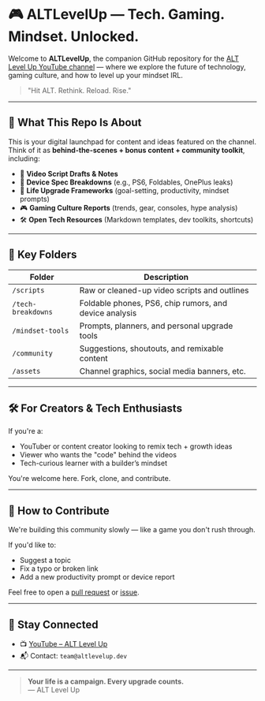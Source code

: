 # 🎮 ALTLevelUp — Tech. Gaming. Mindset. Unlocked.

Welcome to **ALTLevelUp**, the companion GitHub repository for the [ALT Level Up YouTube channel](https://youtube.com/@ALTLevelUp) — where we explore the future of technology, gaming culture, and how to level up your mindset IRL.

> "Hit ALT. Rethink. Reload. Rise."

---

## 🧠 What This Repo Is About

This is your digital launchpad for content and ideas featured on the channel. Think of it as **behind-the-scenes + bonus content + community toolkit**, including:

- 🎥 **Video Script Drafts & Notes**  
- 🧩 **Device Spec Breakdowns** (e.g., PS6, Foldables, OnePlus leaks)  
- 🧠 **Life Upgrade Frameworks** (goal-setting, productivity, mindset prompts)  
- 🎮 **Gaming Culture Reports** (trends, gear, consoles, hype analysis)  
- 🛠️ **Open Tech Resources** (Markdown templates, dev toolkits, shortcuts)

---

## 📌 Key Folders

| Folder                  | Description |
|-------------------------|-------------|
| `/scripts`              | Raw or cleaned-up video scripts and outlines |
| `/tech-breakdowns`      | Foldable phones, PS6, chip rumors, and device analysis |
| `/mindset-tools`        | Prompts, planners, and personal upgrade tools |
| `/community`            | Suggestions, shoutouts, and remixable content |
| `/assets`               | Channel graphics, social media banners, etc. |

---

## 🛠️ For Creators & Tech Enthusiasts

If you're a:
- YouTuber or content creator looking to remix tech + growth ideas  
- Viewer who wants the "code" behind the videos  
- Tech-curious learner with a builder’s mindset

You're welcome here. Fork, clone, and contribute.

---

## 🤝 How to Contribute

We're building this community slowly — like a game you don't rush through.

If you'd like to:
- Suggest a topic  
- Fix a typo or broken link  
- Add a new productivity prompt or device report

Feel free to open a [pull request](https://github.com/your-org/ALTLevelUp/pulls) or [issue](https://github.com/your-org/ALTLevelUp/issues).

---

## 📣 Stay Connected

- 📺 [YouTube – ALT Level Up](https://youtube.com/@ALTLevelUp)  
- 📬 Contact: `team@altlevelup.dev`

---

> **Your life is a campaign. Every upgrade counts.**  
> — ALT Level Up

